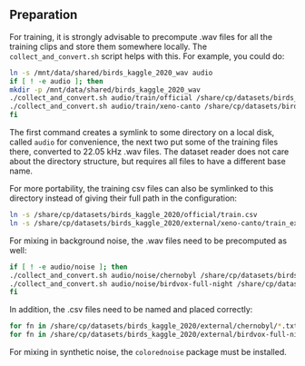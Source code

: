 Preparation
-----------

For training, it is strongly advisable to precompute .wav files for all the
training clips and store them somewhere locally. The `collect_and_convert.sh`
script helps with this. For example, you could do:

```bash
ln -s /mnt/data/shared/birds_kaggle_2020_wav audio
if [ ! -e audio ]; then
mkdir -p /mnt/data/shared/birds_kaggle_2020_wav
./collect_and_convert.sh audio/train/official /share/cp/datasets/birds_kaggle_2020/official/train_audio/
./collect_and_convert.sh audio/train/xeno-canto /share/cp/datasets/birds_kaggle_2020/external/xeno-canto/
fi
```

The first command creates a symlink to some directory on a local disk, called
`audio` for convenience, the next two put some of the training files there,
converted to 22.05 kHz .wav files. The dataset reader does not care about the
directory structure, but requires all files to have a different base name.

For more portability, the training csv files can also be symlinked to this
directory instead of giving their full path in the configuration:
```bash
ln -s /share/cp/datasets/birds_kaggle_2020/official/train.csv
ln -s /share/cp/datasets/birds_kaggle_2020/external/xeno-canto/train_extended.csv
```

For mixing in background noise, the .wav files need to be precomputed as well:
```bash
if [ ! -e audio/noise ]; then
./collect_and_convert.sh audio/noise/chernobyl /share/cp/datasets/birds_kaggle_2020/external/chernobyl
./collect_and_convert.sh audio/noise/birdvox-full-night /share/cp/datasets/birds_kaggle_2020/external/birdvox-full-night
fi
```
In addition, the .csv files need to be named and placed correctly:
```bash
for fn in /share/cp/datasets/birds_kaggle_2020/external/chernobyl/*.txt; do bn="${fn##*/}"; cp -a "$fn" audio/noise/chernobyl/"${bn%%.*}.csv"; done
for fn in /share/cp/datasets/birds_kaggle_2020/external/birdvox-full-night/*.csv; do bn="${fn##*/}"; cp -a "$fn" audio/noise/birdvox-full-night/"${bn/csv-annotations/flac-audio}"; done
```

For mixing in synthetic noise, the `colorednoise` package must be installed.
